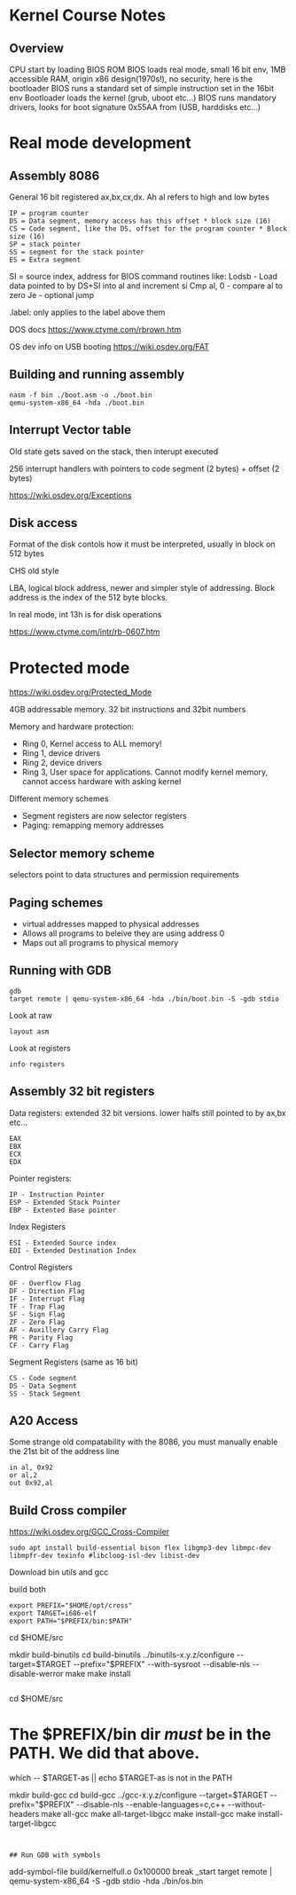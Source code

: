 # Kernel Course Notes

## Overview

CPU start by loading BIOS ROM
BIOS loads real mode, small 16 bit env, 1MB accessible RAM, origin x86 design(1970s!), no security, here is the bootloader
BIOS runs a standard set of simple instruction set in the 16bit env
Bootloader loads the kernel (grub, uboot etc…)
BIOS runs mandatory drivers, looks for boot signature 0x55AA from (USB, harddisks etc…)

# Real mode development

## Assembly 8086
General 16 bit registered ax,bx,cx,dx. Ah al refers to high and low bytes
```
IP = program counter
DS = Data segment, memory access has this offset * block size (16)
CS = Code segment, like the DS, offset for the program counter * Block size (16)
SP = stack pointer
SS = segment for the stack pointer
ES = Extra segment
```

SI = source index, address for BIOS command routines like:
Lodsb - Load data  pointed to by DS+SI into al and increment si
Cmp al, 0 - compare al to zero
Je - optional jump

.label: only applies to the label above them

DOS docs https://www.ctyme.com/rbrown.htm

OS dev info on USB booting https://wiki.osdev.org/FAT

## Building and running assembly
```
nasm -f bin ./boot.asm -o ./boot.bin
qemu-system-x86_64 -hda ./boot.bin
```

## Interrupt Vector table
Old state gets saved on the stack, then interupt executed

256 interrupt handlers with pointers to code segment (2 bytes) + offset (2 bytes)

https://wiki.osdev.org/Exceptions

## Disk access

Format of the disk contols how it must be interpreted, usually in block on 512 bytes

CHS old style 

LBA, logical block address, newer and simpler style of addressing. Block address is the index of the 512 byte blocks.

In real mode, int 13h is for disk operations

https://www.ctyme.com/intr/rb-0607.htm

# Protected mode

https://wiki.osdev.org/Protected_Mode

4GB addressable memory. 32 bit instructions and 32bit numbers

Memory and hardware protection:
 - Ring 0, Kernel access to ALL memory!
 - Ring 1, device drivers
 - Ring 2, device drivers
 - Ring 3, User space for applications. Cannot modify kernel memory, cannot access hardware with asking kernel

 Different memory schemes
 - Segment registers are now selector registers
 - Paging: remapping memory addresses

 ## Selector memory scheme

 selectors point to data structures and permission requirements

 ## Paging schemes

 - virtual addresses mapped to physical addresses
 - Allows all programs to beleive they are using address 0
 - Maps out all programs to physical memory

 ## Running with GDB

```
gdb
target remote | qemu-system-x86_64 -hda ./bin/boot.bin -S -gdb stdio
```
Look at raw 
```
layout asm
```
Look at registers
```
info registers
```


## Assembly 32 bit registers

Data registers: extended 32 bit versions. lower halfs still pointed to by ax,bx etc...
```
EAX
EBX
ECX
EDX
```
Pointer registers:
```
IP - Instruction Pointer
ESP - Extended Stack Pointer
EBP - Extented Base pointer
```
Index Registers
```
ESI - Extended Source index
EDI - Extended Destination Index
```
Control Registers
```
OF - Overflow Flag
DF - Direction Flag
IF - Interrupt Flag
TF - Trap Flag
SF - Sign Flag
ZF - Zero Flag
AF - Auxillery Carry Flag
PR - Parity Flag
CF - Carry Flag
```
Segment Registers (same as 16 bit)
```
CS - Code segment
DS - Data Segment
SS - Stack Segment
```

## A20 Access

Some strange old compatability with the 8086, you must manually enable the 21st bit of the address line

```
in al, 0x92
or al,2
out 0x92,al
```

## Build Cross compiler

https://wiki.osdev.org/GCC_Cross-Compiler

```
sudo apt install build-essential bison flex libgmp3-dev libmpc-dev libmpfr-dev texinfo #libcloog-isl-dev libist-dev
```

Download bin utils and gcc

build both
```
export PREFIX="$HOME/opt/cross"
export TARGET=i686-elf
export PATH="$PREFIX/bin:$PATH"
```
cd $HOME/src
 
mkdir build-binutils
cd build-binutils
../binutils-x.y.z/configure --target=$TARGET --prefix="$PREFIX" --with-sysroot --disable-nls --disable-werror
make
make install
```
```
cd $HOME/src
 
# The $PREFIX/bin dir _must_ be in the PATH. We did that above.
which -- $TARGET-as || echo $TARGET-as is not in the PATH
 
mkdir build-gcc
cd build-gcc
../gcc-x.y.z/configure --target=$TARGET --prefix="$PREFIX" --disable-nls --enable-languages=c,c++ --without-headers
make all-gcc
make all-target-libgcc
make install-gcc
make install-target-libgcc
```


## Run GDB with symbols

```
add-symbol-file build/kernelfull.o 0x100000
break _start
target remote | qemu-system-x86_64 -S -gdb stdio -hda ./bin/os.bin
```